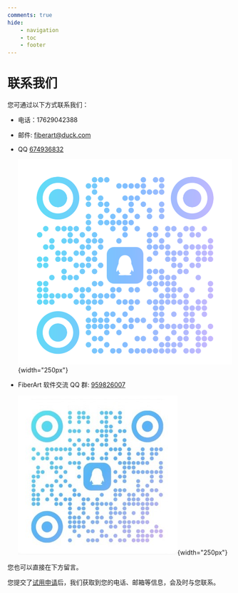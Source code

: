 ```yaml
---
comments: true
hide:
    - navigation
    - toc
    - footer
---
```


# 联系我们

您可通过以下方式联系我们：

- 电话：17629042388
- 邮件: <fiberart@duck.com>
- QQ [674936832](mqqwpa://im/chat?chat_type=wpa&uin=674936831)  

    ![](./assets/qq.png){width="250px"}

- FiberArt 软件交流 QQ 群: [959826007](https://qm.qq.com/q/4qmMJzRYt2)  

    ![](./assets/qq_group.jpg){width="250px"}

您也可以直接在下方留言。

您提交了[试用申请](./trial/index.md)后，我们获取到您的电话、邮箱等信息，会及时与您联系。
